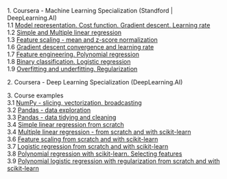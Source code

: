 <p>
1. Coursera - Machine Learning Specialization (Standford | DeepLearning.AI) 
<br>1.1 <a href="courses/1.01_Model%20representation.%20Cost%20function.%20Gradient%20descent.%20Learning%20rate.ipynb">Model representation. Cost function. Gradient descent. Learning rate</a>
<br>1.2 <a href="courses/1.02_Simple%20and%20Multiple%20linear%20regression.ipynb">Simple and Multiple linear regression</a>
<br>1.3 <a href="courses/1.03_Feature%20scaling%20-%20mean%20and%20z-score%20normalization.ipynb">Feature scaling - mean and z-score normalization</a>
<br>1.6 <a href="courses/1.04_Gradient%20descent%20convergence%20and%20learning%20rate.ipynb">Gradient descent convergence and learning rate</a> 
<br>1.7 <a href="courses/1.05_%20Feature%20engineering.%20Polynomial%20regression.ipynb">Feature engineering. Polynomial regression</a>
<br>1.8 <a href="courses/1.06_Binary%20classification.%20Logistic%20regression.ipynb">Binary classification. Logistic regression</a> 
<br>1.9 <a href="courses/1.07_Overfitting%20and%20underfitting.%20Regularization.ipynb">Overfitting and underfitting. Regularization</a> 
<p>
2. Coursera - Deep Learning Specialization (DeepLearning.AI)
</p>
<p>
3. Course examples
<br>3.1 <a href="courses/3.01_NumPy%20-%20slicing%2C%20vectorization%2C%20broadcasting.ipynb">NumPy - slicing, vectorization, broadcasting</a>   
<br>3.2 <a href="courses/3.02_Pandas%20-%20data%20exploration">Pandas - data exploration</a>    
<br>3.3 <a href="courses/3.03_Pandas%20-%20data%20tidying%20and%20cleaning.ipynb">Pandas - data tidying and cleaning</a>     
<br>3.4 <a href="courses/3.04_Linear%20Regresison%20from%20scratch.ipynb">Simple linear regression from scratch</a>  
<br>3.4 <a href="courses/3.05_Multiple%20linear%20regression%20-%20from%20scratch%20and%20with%20scikit-learn.ipynb">Multiple linear regression - from scratch and with scikit-learn</a>     
<br>3.6 <a href="courses/3.06_Feature%20scaling%20from%20scratch%20and%20with%20scikit-learn.ipynb">Feature scaling from scratch and with scikit-learn</a> 
<br>3.7 <a href="courses/3.07_Logistic%20regression%20from%20scratch%20and%20with%20scikit-learn.ipynb">Logistic regression from scratch and with scikit-learn</a>
<br>3.8 <a href="courses/3.08_Polynomial%20regression%20with%20scikit-learn.%20Selecting%20features.ipynb">Polynomial regression with scikit-learn. Selecting features</a> 
<br>3.9 <a href="courses/3.09_Polynomial%20logistic%20regression%20with%20regularization%20from%20scratch%20and%20with%20scikit-learn.ipynb">Polynomial logistic regression with regularization from scratch and with scikit-learn</a>
</p>

 